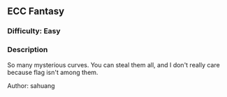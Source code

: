 ## ECC Fantasy

### Difficulty: Easy

### Description

So many mysterious curves. You can steal them all, and I don't really care because flag isn't among them.

Author: sahuang